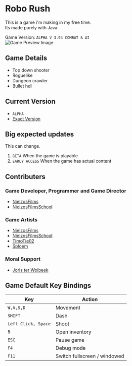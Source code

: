 # Robo Rush

This is a game i'm making in my free time.<br>
Its made purely with Java.
<br>

Game Version: `ALPHA V 3.94 COMBAT & AI`<br>
<img src="./game_preview.png" alt="Game Preview Image">

## Game Details
- Top down shooter
- Roguelike
- Dungeon crawler
- Bullet hell

## Current Version
- `ALPHA`
- [Exact Version](./src/game/system/main/Game.java#L33)

## Big expected updates
This can change.
1. `BETA` When the game is playable
2. `EARLY ACCESS` When the game has actual content

## Contributers
### Game Developer, Programmer and Game Director
- [NielzosFilms](https://github.com/NielzosFilms)
- [NielzosFilmsSchool](https://github.com/NielzosFilmsSchool)
### Game Artists
- [NielzosFilms](https://github.com/NielzosFilms)
- [NielzosFilmsSchool](https://github.com/NielzosFilmsSchool)
- [TimoTie02](https://github.com/TimoTie02)
- [Sploem](https://github.com/Sploem)
### Moral Support
- [Joris ter Wolbeek](https://github.com/JoristerWolbeek/)

## Game Default Key Bindings
| Key | Action |
| --- | ------ |
| `W,A,S,D` | Movement |
| `SHIFT` | Dash |
| `Left Click, Space` | Shoot |
| `B` | Open inventory |
| `ESC` | Pause game |
| `F4` | Debug mode |
| `F11` | Switch fullscreen / windowed |
